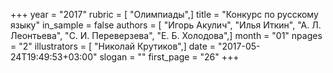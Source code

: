 +++
year = "2017"
rubric = [ "Олимпиады",]
title = "Конкурс по русскому языку"
in_sample = false
authors = [ "Игорь Акулич", "Илья Иткин", "А. Л. Леонтьева", "С. И. Переверзева", "Е. Б. Холодова",]
month = "01"
npages = "2"
illustrators = [ "Николай Крутиков",]
date = "2017-05-24T19:49:53+03:00"
slogan = ""
first_page = "26"
+++

